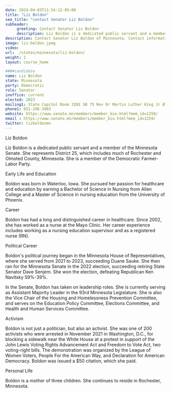 ```yaml
---
date: 2024-04-03T11:54:12-05:00
title: "Liz Boldon"
seo_title: "contact Senator Liz Boldon"
subheader:
     greeting: Contact Senator Liz Boldon
     description: Liz Boldon is a dedicated public servant and a member of the Minnesota Senate. She represents District 25, which includes much of Rochester and Olmsted County, Minnesota. She is a member of the Democratic Farmer-Labor Party.
description: Contact Senator Liz Boldon of Minnesota. Contact information for Liz Boldon includes email address, phone number, and mailing address.
image: liz-boldon.jpeg
video:
url:  /states/minnesota/liz-boldon/
weight: 1
layout: course_home

####candidate
name: Liz Boldon
state: Minnesota
party: Democratic
role: Senator
inoffice: current
elected: 2023
mailing1: State Capitol Room 3201 SB 75 Rev Dr Martin Luther King Jr Blvd St. Paul, MN 55155-1606
phone1: 651-296-3903
website: https://www.senate.mn/members/member_bio.html?mem_id=1259/
email : https://www.senate.mn/members/member_bio.html?mem_id=1259/
twitter: lizboldonmn
---
```


Liz Boldon

Liz Boldon is a dedicated public servant and a member of the Minnesota Senate. She represents District 25, which includes much of Rochester and Olmsted County, Minnesota. She is a member of the Democratic Farmer-Labor Party.

Early Life and Education

Boldon was born in Waterloo, Iowa. She pursued her passion for healthcare and education by earning a Bachelor of Science in Nursing from Allen College and a Master of Science in nursing education from the University of Phoenix.

Career

Boldon has had a long and distinguished career in healthcare. Since 2002, she has worked as a nurse at the Mayo Clinic. Her career experience includes working as a nursing education supervisor and as a registered nurse (RN).

Political Career

Boldon's political journey began in the Minnesota House of Representatives, where she served from 2021 to 2023, succeeding Duane Sauke. She then ran for the Minnesota Senate in the 2022 election, succeeding retiring State Senator Dave Senjem. She won the election, defeating Republican Ken Navitsky 59%-39%.

In the Senate, Boldon has taken on leadership roles. She is currently serving as Assistant Majority Leader in the 93rd Minnesota Legislature. She is also the Vice Chair of the Housing and Homelessness Prevention Committee, and serves on the Education Policy Committee, Elections Committee, and Health and Human Services Committee.

Activism

Boldon is not just a politician, but also an activist. She was one of 200 activists who were arrested in November 2021 in Washington, D.C., for blocking a sidewalk near the White House at a protest in support of the John Lewis Voting Rights Advancement Act and Freedom to Vote Act, two voting-right bills. The demonstration was organized by the League of Women Voters, People For the American Way, and Declaration for American Democracy. Boldon was issued a $50 citation, which she paid.

Personal Life

Boldon is a mother of three children. She continues to reside in Rochester, Minnesota.
